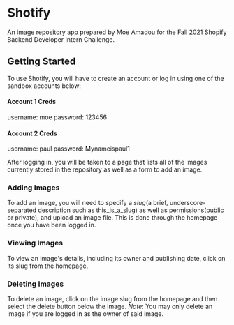 # Shotify
An image repository app prepared by Moe Amadou for the Fall 2021 Shopify Backend Developer Intern Challenge.

## Getting Started
To use Shotify, you will have to create an account or log in using one of the sandbox accounts below:

#### Account 1 Creds
username: moe
password: 123456

#### Account 2 Creds
username: paul
password: Mynameispaul1

After logging in, you will be taken to a page that lists all of the images currently stored in the repository as well as a form to add an image.

### Adding Images
To add an image, you will need to specify a *slug*(a brief, underscore-separated description such as this_is_a_slug) as well as permissions(public or private), and upload an image file. This is done through the homepage once you have been logged in.

### Viewing Images
To view an image's details, including its owner and publishing date, click on its slug from the homepage.

### Deleting Images
To delete an image, click on the image slug from the homepage and then select the delete button below the image. *Note*: You may only delete an image if you are logged in as the owner of said image.
